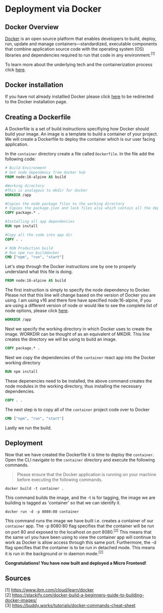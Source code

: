 # Deployment via Docker

## Docker Overview

[Docker](https://www.docker.com/) is an open source platform that enables developers to build, deploy, run, update and manage containers—standardized, executable components that combine application source code with the operating system (OS) libraries and dependencies required to run that code in any environment.<sup>[1]</sup>

To learn more about the underlying tech and the containerization process click [here](https://www.ibm.com/cloud/learn/docker).

## Docker installation

If you have not already installled Docker please click [here]() to be redirected to the Docker installation page.

## Creating a Dockerfile

A Dockerfile is a set of build instructions specifiying how Docker should build your image. An image is a template to build a container of your project. We will create a Dockerfile to deploy the container which is our user facing application.  

In the `container` directory create a file called `Dockerfile`. In the file add the following code:

```Dockerfile
# Build Environment
# Get node dependency from docker hub
FROM node:16-alpine AS build

#Working directory
#This is analagous to mkdir for docker
WORKDIR /app

#Copies the node package files to the working directory
# Copies the package.json and lock files also which contain all the dependencies
COPY package.* .

#Installing all app dependencies
RUN npm install

#Copy all the code into app dir
COPY . .

# RUN Production build
# Run npm run builddocker
CMD ["npm", "run", "start"]
```

Let's step through the Docker instructions one by one to properly understand what this file is doing.

```Dockerfile
FROM node:16-alpine AS build
```

The first instruction is simply to specify the node dependency to Docker. Please not that this line will change based on the version of Docker you are using. I am using v16 and there fore have specified node:16-alpine, if you are using a different version of node or would like to see the complete list of node options, please click [here](https://hub.docker.com/_/node).

```Dockerfile
WORKDIR /app
```

Next we specify the working directory in which Docker uses to create the image. WORKDIR can be thought of as an equivalent of MKDIR. This line creates the directory we will be using to build an image.

```Dockerfile
COPY package.* .
```
Next we copy the dependencies of the `container` react app into the Docker working directory

```Dockerfile
RUN npm install
```

These depenencies need to be installed, the above command creates the node modules in the working directory, thus installing the necessary dependencies.

```Dockerfile
COPY . .
```

The next step is to copy all of the `container` project code over to Docker

```Dockerfile
CMD ["npm", "run", "start"]
```

Lastly we run the build.

## Deployment

Now that we have created the Dockerfile it is time to deploy the `container`. Open the CLI navigate to the `container` directory and execute the following commands.

> Please ensure that the Docker application is running on your machine before executing the following commands.

```
docker build -t container .
```

This command builds the image, and the -t is for tagging, the image we are building is tagged as 'container' so that we can identify it.

```
docker run -d -p 8080:80 container
```

This command runs the image we have built i.e. creates a container of our `container` app.  The -p 8080:80 flag specifies that the container will be run on port 80 and exposed to the localhost on port 8080.<sup>[2]</sup> This means that the same url you have been using to view the container app will continue to work as Docker is allow access through this same port. Furthermore, the -d flag specifies that the container is to be run in detached mode. This means it is run in the background or in daemon mode.<sup>[2]</sup>

**Congratulations! You have now built and deployed a Micro Frontend!**

## Sources  

[1] https://www.ibm.com/cloud/learn/docker  
[2] https://stackify.com/docker-build-a-beginners-guide-to-building-docker-images/  
[3] https://buddy.works/tutorials/docker-commands-cheat-sheet

